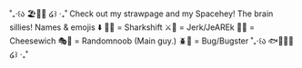  ˚₊‧꒰ა 🏖️🍋🦈 ໒꒱ ‧₊˚
 Check out my strawpage and my Spacehey!
 The brain sillies!
Names & emojis ⬇️
🦈🔄 = Sharkshift
⚔️💐 = Jerk/JeAREk
🔪🙂 = Cheesewich
🎭🎨 = Randomnoob (Main guy.)
🪲🎼 = Bug/Bugster
  ˚₊‧꒰ა 🐟👑🏴‍☠️ ໒꒱ ‧₊˚
<!---
FleshCousin/FleshCousin is a ✨ special ✨ repository because its `README.md` (this file) appears on your GitHub profile.
You can click the Preview link to take a look at your changes.
--->
